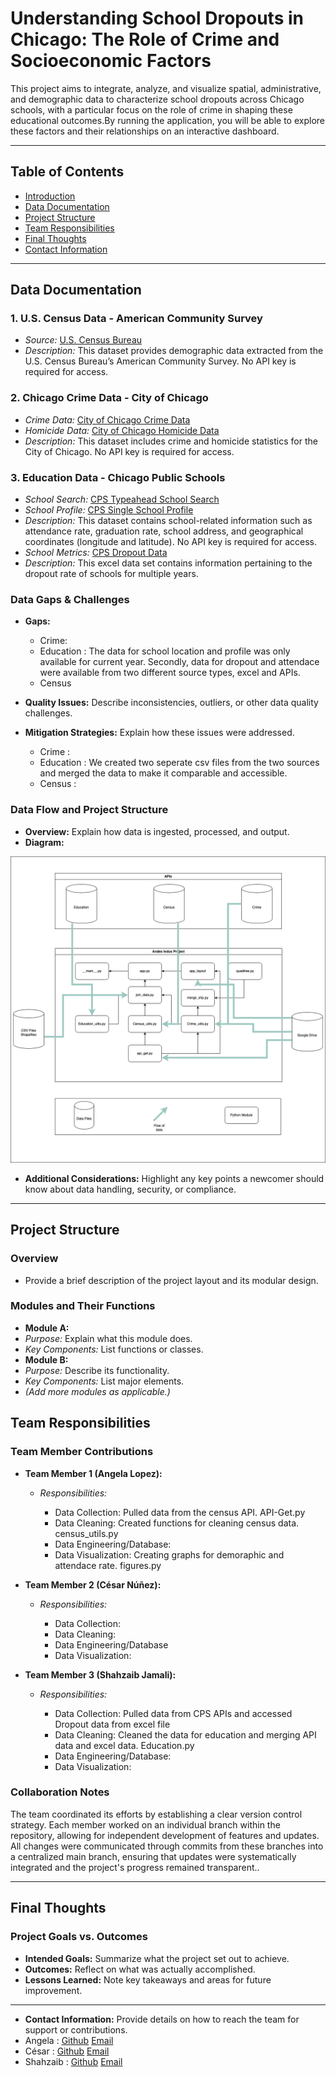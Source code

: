 # Understanding School Dropouts in Chicago: The Role of Crime and Socioeconomic Factors

This project aims to integrate, analyze, and visualize spatial, administrative, and demographic data to characterize school dropouts across Chicago schools, with a particular focus on the role of crime in shaping these educational outcomes.By running the application, you will be able to explore these factors and their relationships on an interactive dashboard.

---

## Table of Contents
- [Introduction](#introduction)
- [Data Documentation](#data-documentation)
- [Project Structure](#project-structure)
- [Team Responsibilities](#team-responsibilities)
- [Final Thoughts](#final-thoughts)
- [Contact Information](#additional-resources)

---

## Data Documentation

### 1. U.S. Census Data - American Community Survey
- *Source:* [U.S. Census Bureau](https://www.census.gov/programs-surveys/acs)
- *Description:* This dataset provides demographic data extracted from the U.S. Census Bureau’s American Community Survey. No API key is required for access.

### 2. Chicago Crime Data - City of Chicago
- *Crime Data:* [City of Chicago Crime Data](https://data.cityofchicago.org/Public-Safety/Crimes-Map/mw69-m6xi)
- *Homicide Data:* [City of Chicago Homicide Data](https://data.cityofchicago.org/Public-Safety/Homicides/ijzp-q8t2)
- *Description:* This dataset includes crime and homicide statistics for the City of Chicago. No API key is required for access.

### 3. Education Data - Chicago Public Schools
- *School Search:* [CPS Typeahead School Search](https://api.cps.edu/schoolprofile/Help/Api/GET-CPS-TypeaheadSchoolSearch_SearchValue)
- *School Profile:* [CPS Single School Profile](https://api.cps.edu/schoolprofile/Help/Api/GET-CPS-SingleSchoolProfile_SchoolID)
- *Description:* This dataset contains school-related information such as attendance rate, graduation rate, school address, and geographical coordinates (longitude and latitude). No API key is required for access.
- *School Metrics:* [CPS Dropout Data](https://www.cps.edu/about/district-data/metrics/)
- *Description:* This excel data set contains information pertaining to the dropout rate of schools for multiple years.

### Data Gaps & Challenges
- **Gaps:** 
    - Crime: 
    - Education : The data for school location and profile was only available for current year. Secondly, data for dropout
    and attendace were available from two different source types, excel and APIs.
    - Census
- **Quality Issues:** Describe inconsistencies, outliers, or other data quality challenges.

- **Mitigation Strategies:** Explain how these issues were addressed.
    - Crime : 
    - Education : We created two seperate csv files from the two sources and merged the data to make it comparable and accessible.
    - Census :

### Data Flow and Project Structure

- **Overview:** Explain how data is ingested, processed, and output.
- **Diagram:**  

![](Datapipeline.png)

- **Additional Considerations:** Highlight any key points a newcomer should know about data handling, security, or compliance.

---

## Project Structure

### Overview
- Provide a brief description of the project layout and its modular design.

### Modules and Their Functions
- **Module A:**  
- *Purpose:* Explain what this module does.  
- *Key Components:* List functions or classes.
- **Module B:**  
- *Purpose:* Describe its functionality.  
- *Key Components:* List major elements.
- *(Add more modules as applicable.)*


## Team Responsibilities

### Team Member Contributions
- **Team Member 1 (Angela Lopez):**   
  - *Responsibilities:* 

    - Data Collection: Pulled data from the census API. API-Get.py
    - Data Cleaning: Created functions for cleaning census data. census_utils.py
    - Data Engineering/Database: 
    - Data Visualization: Creating graphs for demoraphic and attendace rate. figures.py

- **Team Member 2 (César Núñez):**  
  - *Responsibilities:* 

    - Data Collection:
    - Data Cleaning:
    - Data Engineering/Database
    - Data Visualization: 

- **Team Member 3 (Shahzaib Jamali):**  
  - *Responsibilities:* 

    - Data Collection: Pulled data from CPS APIs and accessed Dropout data from excel file 
    - Data Cleaning: Cleaned the data for education and merging API data and excel data. Education.py
    - Data Engineering/Database: 
    - Data Visualization:


### Collaboration Notes

The team coordinated its efforts by establishing a clear version control strategy. Each member worked on an individual branch within the repository, allowing for independent development of features and updates. All changes were communicated through commits from these branches into a centralized main branch, ensuring that updates were systematically integrated and the project's progress remained transparent..

---

## Final Thoughts

### Project Goals vs. Outcomes
- **Intended Goals:** Summarize what the project set out to achieve.
- **Outcomes:** Reflect on what was actually accomplished.
- **Lessons Learned:** Note key takeaways and areas for future improvement.

---

- **Contact Information:** Provide details on how to reach the team for support or contributions.
- Angela : [Github](https://github.com/AngelaLop) [Email](alopezsanchez@uchicago.edu)
- César  : [Github](https://github.com/cesarnunezh) [Email](cnunezh@uchicago.edu)
- Shahzaib : [Github](https://github.com/Shahzaib-Jamali) [Email](shahzaibjamali@uchicago.edu)
